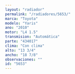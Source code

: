 ```yaml
---
layout: "radiador"
permalink: "/radiadores/5653/"
marca: "Toyota"
modelo: "Yaris"
ano: "2010"
motor: "L4 1.5"
transmision: "Automática"
parte: "434017"
clima: "Con clima"
alto: "13 3/4"
ancho: "18 7/8"
observaciones: ""
id: "5653"
---
```


